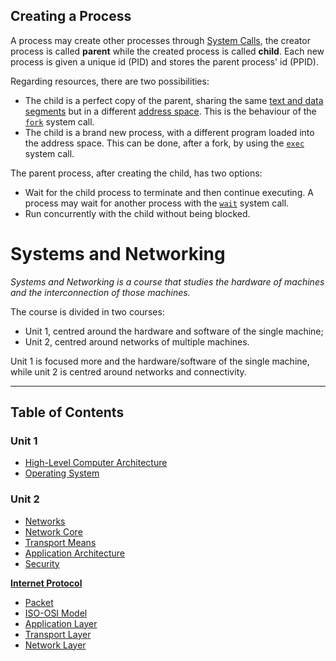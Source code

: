 ## Creating a Process

A process may create other processes through [System Calls](/Systems%20and%20Networking/Unit%201/Operating%20System/System%20Calls.md), the creator process is called **parent** while the created process is called **child**. Each new process is given a unique id (PID) and stores the parent process' id (PPID).

Regarding resources, there are two possibilities:
- The child is a perfect copy of the parent, sharing the same [text and data segments](/Systems%20and%20Networking/Unit%201/Architecture/Virtual%20Memory.md#Virtual%20Address%20Space) but in a different [address space](/Systems%20and%20Networking/Unit%201/Architecture/Virtual%20Memory.md#Virtual%20Address%20Space). This is the behaviour of the [`fork`](/Systems%20and%20Networking/Unit%201/Operating%20System/System%20Calls.md#Common%20System%20Calls) system call.
- The child is a brand new process, with a different program loaded into the address space. This can be done, after a fork, by using the [`exec`](/Systems%20and%20Networking/Unit%201/Operating%20System/System%20Calls.md#Common%20System%20Calls) system call.

The parent process, after creating the child, has two options:
- Wait for the child process to terminate and then continue executing. A process may wait for another process with the [`wait`](/Systems%20and%20Networking/Unit%201/Operating%20System/System%20Calls.md#Common%20System%20Calls) system call.
- Run concurrently with the child without being blocked.


# Systems and Networking

*Systems and Networking is a course that studies the hardware of machines and the interconnection of those machines.*

The course is divided in two courses:
- Unit 1, centred around the hardware and software of the single machine;
- Unit 2, centred around networks of multiple machines.

Unit 1 is focused more and the hardware/software of the single machine, while unit 2 is centred around networks and connectivity.

---

## Table of Contents

### Unit 1

- [High-Level Computer Architecture](/Unit%201/High-Level%20Computer%20Architecture.md)
- [Operating System](/Systems%20and%20Networking/Unit%201/Operating%20System/Operating%20System.md)

### Unit 2

- [Networks](Systems%20and%20Networking/Unit%202/Networks.md)
- [Network Core](Systems%20and%20Networking/Unit%202/Network%20Core.md)
- [Transport Means](Systems%20and%20Networking/Unit%202/Transport%20Means.md)
- [Application Architecture](Systems%20and%20Networking/Unit%202/Application%20Architecture.md)
- [Security](Systems%20and%20Networking/Unit%202/Security.md)

[**Internet Protocol**](Systems%20and%20Networking/Unit%202/Internet/Layered%20Structure.md)

- [Packet](Systems%20and%20Networking/Unit%202/Internet/Packet.md)
- [ISO-OSI Model](Systems%20and%20Networking/Unit%202/Internet/ISO-OSI%20Model.md)
- [Application Layer](Systems%20and%20Networking/Unit%202/Internet/Application%20Layer.md)
- [Transport Layer](Systems%20and%20Networking/Unit%202/Internet/Transport%20Layer.md)
- [Network Layer](Systems%20and%20Networking/Unit%202/Internet/Network%20Layer.md)